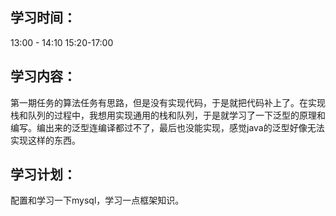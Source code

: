 ## 学习时间：

13:00 - 14:10  15:20-17:00

## 学习内容： 

第一期任务的算法任务有思路，但是没有实现代码，于是就把代码补上了。在实现栈和队列的过程中，我想用实现通用的栈和队列，于是就学习了一下泛型的原理和编写。编出来的泛型连编译都过不了，最后也没能实现，感觉java的泛型好像无法实现这样的东西。

## 学习计划：

配置和学习一下mysql，学习一点框架知识。
